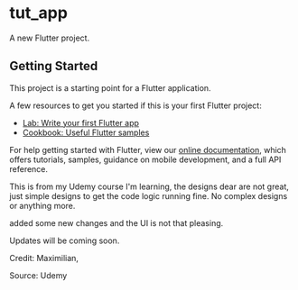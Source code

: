 # tut_app

A new Flutter project.

## Getting Started

This project is a starting point for a Flutter application.

A few resources to get you started if this is your first Flutter project:

- [Lab: Write your first Flutter app](https://flutter.dev/docs/get-started/codelab)
- [Cookbook: Useful Flutter samples](https://flutter.dev/docs/cookbook)

For help getting started with Flutter, view our
[online documentation](https://flutter.dev/docs), which offers tutorials,
samples, guidance on mobile development, and a full API reference.

This is from my Udemy course I'm learning, the designs dear are not great, just simple designs
to get the code logic running fine. No complex designs or anything more.

added some new changes and the UI is not that pleasing.

Updates will be coming soon.

Credit: Maximilian,

Source: Udemy
